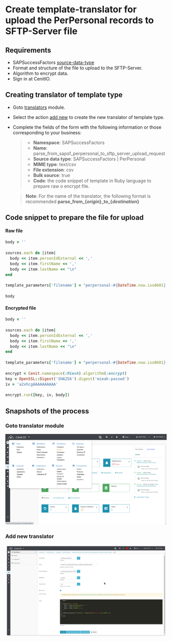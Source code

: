 # Create template-translator for upload the PerPersonal records to SFTP-Server file

## Requirements

* SAPSuccessFactors [source-data-type](data-types/SAPSuccessFactors-PerPersonal.md)
* Format and structure of the file to upload to the SFTP-Server.
* Algorithm to encrypt data.[<i class="fa fa-external-link" aria-hidden="true"></i>](algorithms/miesh-encrypt.md)
* Sign in at CenitIO.[<i class="fa fa-external-link" aria-hidden="true"></i>](https://cenit.io/users/sign_in)

## Creating translator of template type

* Goto [translators](https://cenit.io/template) module.
* Select the action [add new](https://cenit.io/template/new) to create the new translator of template type.
* Complete the fields of the form with the following information or those corresponding to your business:

    >- **Namespace**: SAPSuccessFactors
    >- **Name**: parse_from_sapsf_perpersonal_to_sftp_server_upload_request
    >- **Source data type**: SAPSuccessFactors | PerPersonal
    >- **MIME type**: text/csv
    >- **File extension**: csv
    >- **Bulk source**: true
    >- **Code**: the code snippet of template in Ruby language to prepare raw o encrypt file.

    > **Note**: For the name of the translator, the following format is recommended **parse_from\_\{*origin*\}\_to\_\{*destination*\}**

## Code snippet to prepare the file for upload

<!-- tabs:start -->

#### **Raw file**

```ruby
body = ''

sources.each do |item| 
  body << item.personIdExternal << ','
  body << item.firstName << ',' 
  body << item.lastName << "\n"
end  

template_parameters['filename'] = "perpersonal-#{DateTime.now.iso8601}.csv"

body
```

#### **Encrypted file**

```ruby
body = ''

sources.each do |item| 
  body << item.personIdExternal << ','
  body << item.firstName << ',' 
  body << item.lastName << "\n"
end  

template_parameters['filename'] = "perpersonal-#{DateTime.now.iso8601}-encrypt.csv"

encrypt = Cenit.namespace(:Miesh).algorithm(:encrypt)
key = OpenSSL::Digest('SHA256').digest('mieah-passwd')
iv = 'a2xhcgAAAAAAAAAA'

encrypt.run([key, iv, body])
```

<!-- tabs:end -->

## Snapshots of the process

### Goto translator module

   ![](../assets/snapshots/sap-sf-trans/snapshots-001.png)
    
### Add new translator

   ![](../assets/snapshots/sap-sf-trans/snapshots-003.png)
   
